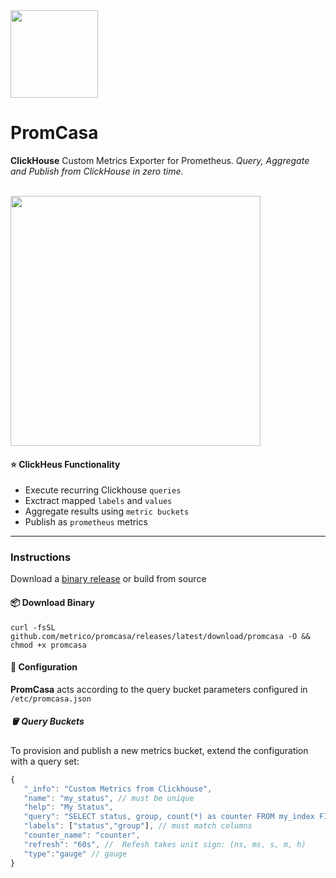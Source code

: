 <img src="https://user-images.githubusercontent.com/1423657/153759243-d950b5fa-d2a7-49b7-894c-cfd9c9531f82.png" width=140 />

# PromCasa

**ClickHouse** Custom Metrics Exporter for Prometheus. _Query, Aggregate and Publish from ClickHouse in zero time._

<br />

<img src="https://user-images.githubusercontent.com/1423657/153759412-bab0e246-4770-4fe4-b301-f48113c6b9d7.png" width=400 />


#### :star: ClickHeus Functionality

- Execute recurring Clickhouse `queries`
- Exctract mapped `labels` and `values`
- Aggregate results using `metric buckets`
- Publish as `prometheus` metrics

---

### Instructions
Download a [binary release](https://github.com/metrico/promcasa/releases/) or build from source


#### 📦 Download Binary
```
curl -fsSL github.com/metrico/promcasa/releases/latest/download/promcasa -O && chmod +x promcasa
```

#### :page_facing_up:	Configuration

**PromCasa** acts according to the query bucket parameters configured in `/etc/promcasa.json`


##### :bucket: Query Buckets
To provision and publish a new metrics bucket, extend the configuration with a query set:
```javascript
{
   "_info": "Custom Metrics from Clickhouse",
   "name": "my_status", // must be unique
   "help": "My Status",
   "query": "SELECT status, group, count(*) as counter FROM my_index FINAL PREWHERE (datetime >= toDateTime(now()-60)) AND (datetime < toDateTime(now()) ) group by status, group",
   "labels": ["status","group"], // must match columns
   "counter_name": "counter",
   "refresh": "60s", //  Refesh takes unit sign: (ns, ms, s, m, h)
   "type":"gauge" // gauge
}
```
